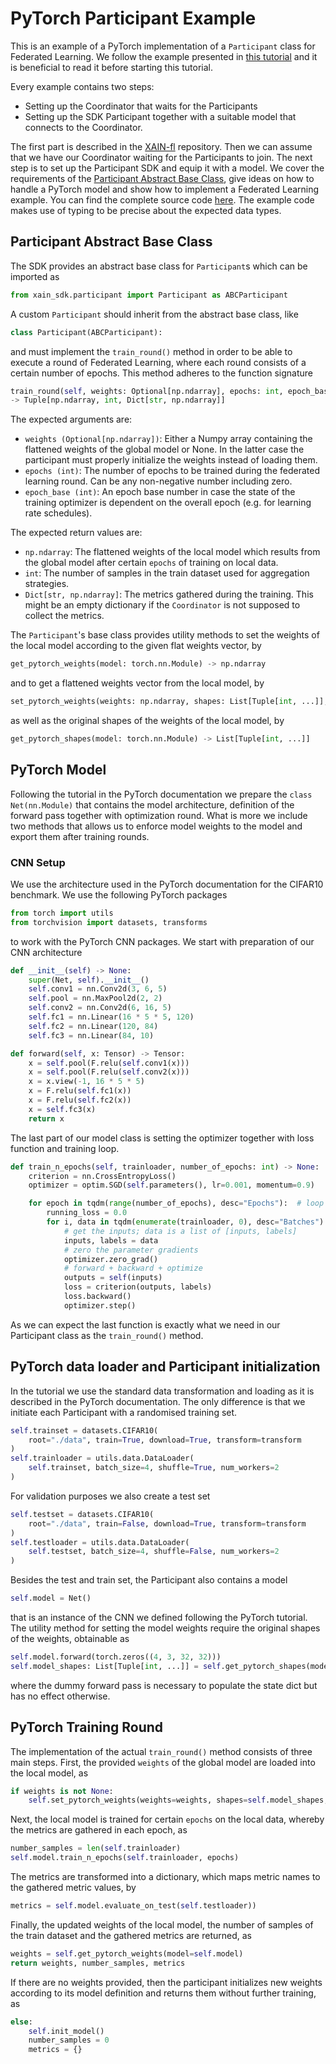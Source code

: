 # PyTorch Participant Example

This is an example of a PyTorch implementation of a `Participant` class for Federated Learning.
We follow the example presented in [this tutorial](https://pytorch.org/tutorials/beginner/blitz/cifar10_tutorial.html#sphx-glr-beginner-blitz-cifar10-tutorial-py) and it is beneficial to read it before starting this tutorial. 

Every example contains two steps:
- Setting up the Coordinator that waits for the Participants 
- Setting up the SDK Participant together with a suitable model that connects to the Coordinator. 

The first part is described in the [XAIN-fl](https://github.com/xainag/xain-fl) repository. Then we can assume that we have our Coordinator waiting for the Participants to join. The next step is to set up the Participant SDK and equip it with a model. We cover the requirements of the [Participant Abstract Base Class](#participant-abstract-base-class), give ideas on how to handle a PyTorch model and show how to implement a Federated Learning example. You can find the complete source code [here](https://github.com/xainag/xain-sdk/blob/master/examples/pytorch/example.py). The example code makes use of typing to be precise about the expected data types.


## Participant Abstract Base Class

The SDK provides an abstract base class for `Participant`s which can be imported as

```python
from xain_sdk.participant import Participant as ABCParticipant
```

A custom `Participant` should inherit from the abstract base class, like

```python
class Participant(ABCParticipant):
```

and must implement the `train_round()` method in order to be able to execute a round of Federated Learning, where each round consists of a certain number of epochs. This method adheres to the function signature

```python
train_round(self, weights: Optional[np.ndarray], epochs: int, epoch_base: int)
-> Tuple[np.ndarray, int, Dict[str, np.ndarray]]
```

The expected arguments are:
- `weights (Optional[np.ndarray])`: Either a Numpy array containing the flattened weights of the global model or None. In the latter case the participant must properly initialize the weights instead of loading them.
- `epochs (int)`: The number of epochs to be trained during the federated learning round. Can be any non-negative number including zero.
- `epoch_base (int)`: An epoch base number in case the state of the training optimizer is dependent on the overall epoch (e.g. for learning rate schedules).

The expected return values are:
- `np.ndarray`: The flattened weights of the local model which results from the global model after certain `epochs` of training on local data.
- `int`: The number of samples in the train dataset used for aggregation strategies.
- `Dict[str, np.ndarray]`: The metrics gathered during the training. This might be an empty dictionary if the `Coordinator` is not supposed to collect the metrics.

The `Participant`'s base class provides utility methods to set the weights of the local model according to the given flat weights vector, by

```python
get_pytorch_weights(model: torch.nn.Module) -> np.ndarray
```

and to get a flattened weights vector from the local model, by

```python
set_pytorch_weights(weights: np.ndarray, shapes: List[Tuple[int, ...]], model: torch.nn.Module) -> None
```

as well as the original shapes of the weights of the local model, by

```python
get_pytorch_shapes(model: torch.nn.Module) -> List[Tuple[int, ...]]
```


## PyTorch Model 

Following the tutorial in the PyTorch documentation we prepare the `class Net(nn.Module)` that contains the model architecture, definition of the forward pass together with optimization round. What is more we include two methods that allows us to enforce model weights to the model and export them after training rounds.


### CNN Setup

We use the architecture used in the PyTorch documentation for the CIFAR10 benchmark. We use the following PyTorch packages

```python
from torch import utils
from torchvision import datasets, transforms
```

to work with the PyTorch CNN packages. We start with preparation of our CNN architecture

```python
def __init__(self) -> None:
    super(Net, self).__init__()
    self.conv1 = nn.Conv2d(3, 6, 5)
    self.pool = nn.MaxPool2d(2, 2)
    self.conv2 = nn.Conv2d(6, 16, 5)
    self.fc1 = nn.Linear(16 * 5 * 5, 120)
    self.fc2 = nn.Linear(120, 84)
    self.fc3 = nn.Linear(84, 10)

def forward(self, x: Tensor) -> Tensor:
    x = self.pool(F.relu(self.conv1(x)))
    x = self.pool(F.relu(self.conv2(x)))
    x = x.view(-1, 16 * 5 * 5)
    x = F.relu(self.fc1(x))
    x = F.relu(self.fc2(x))
    x = self.fc3(x)
    return x
```

The last part of our model class is setting the optimizer together with loss function and training loop.

```python
def train_n_epochs(self, trainloader, number_of_epochs: int) -> None:
    criterion = nn.CrossEntropyLoss()
    optimizer = optim.SGD(self.parameters(), lr=0.001, momentum=0.9)

    for epoch in tqdm(range(number_of_epochs), desc="Epochs"):  # loop over the dataset multiple times
        running_loss = 0.0
        for i, data in tqdm(enumerate(trainloader, 0), desc="Batches"):
            # get the inputs; data is a list of [inputs, labels]
            inputs, labels = data
            # zero the parameter gradients
            optimizer.zero_grad()
            # forward + backward + optimize
            outputs = self(inputs)
            loss = criterion(outputs, labels)
            loss.backward()
            optimizer.step()
```

As we can expect the last function is exactly what we need in our Participant class as the `train_round()` method.


## PyTorch data loader and Participant initialization 

In the tutorial we use the standard data transformation and loading as it is described in the PyTorch documentation. The only difference is that we initiate each Participant with a randomised training set.

```python 
self.trainset = datasets.CIFAR10(
    root="./data", train=True, download=True, transform=transform
)
self.trainloader = utils.data.DataLoader(
    self.trainset, batch_size=4, shuffle=True, num_workers=2
)
```

For validation purposes we also create a test set

```python
self.testset = datasets.CIFAR10(
    root="./data", train=False, download=True, transform=transform
)
self.testloader = utils.data.DataLoader(
    self.testset, batch_size=4, shuffle=False, num_workers=2
)
```

Besides the test and train set, the Participant also contains a model

```python
self.model = Net()
```

that is an instance of the CNN we defined following the PyTorch tutorial. The utility method for setting the model weights require the original shapes of the weights, obtainable as

```python
self.model.forward(torch.zeros((4, 3, 32, 32)))
self.model_shapes: List[Tuple[int, ...]] = self.get_pytorch_shapes(model=self.model)
```

where the dummy forward pass is necessary to populate the state dict but has no effect otherwise.


## PyTorch Training Round

The implementation of the actual `train_round()` method consists of three main steps. First, the provided `weights` of the global model are loaded into the local model, as

```python 
if weights is not None:
    self.set_pytorch_weights(weights=weights, shapes=self.model_shapes, model=self.model)
```

Next, the local model is trained for certain `epochs` on the local data, whereby the metrics are gathered in each epoch, as

```python
number_samples = len(self.trainloader)
self.model.train_n_epochs(self.trainloader, epochs)
```

The metrics are transformed into a dictionary, which maps metric names to the gathered metric values, by

```python
metrics = self.model.evaluate_on_test(self.testloader))
```

Finally, the updated weights of the local model, the number of samples of the train dataset and the gathered metrics are returned, as

```python
weights = self.get_pytorch_weights(model=self.model)
return weights, number_samples, metrics
```

If there are no weights provided, then the participant initializes new weights according to its model definition and returns them without further training, as

```python
else:
    self.init_model()
    number_samples = 0
    metrics = {}
```
